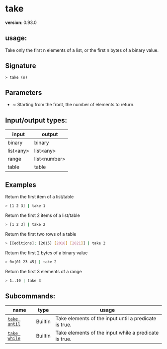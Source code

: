# take

**version**: 0.93.0

## **usage**:

Take only the first n elements of a list, or the first n bytes of a binary value.

## Signature

`> take (n)`

## Parameters

- `n`: Starting from the front, the number of elements to return.

## Input/output types:

| input       | output         |
| ----------- | -------------- |
| binary      | binary         |
| list\<any\> | list\<any\>    |
| range       | list\<number\> |
| table       | table          |

## Examples

Return the first item of a list/table

```bash
> [1 2 3] | take 1
```

Return the first 2 items of a list/table

```bash
> [1 2 3] | take 2
```

Return the first two rows of a table

```bash
> [[editions]; [2015] [2018] [2021]] | take 2
```

Return the first 2 bytes of a binary value

```bash
> 0x[01 23 45] | take 2
```

Return the first 3 elements of a range

```bash
> 1..10 | take 3
```

## Subcommands:

| name                                         | type    | usage                                                 |
| -------------------------------------------- | ------- | ----------------------------------------------------- |
| [`take until`](/commands/docs/take_until.md) | Builtin | Take elements of the input until a predicate is true. |
| [`take while`](/commands/docs/take_while.md) | Builtin | Take elements of the input while a predicate is true. |
